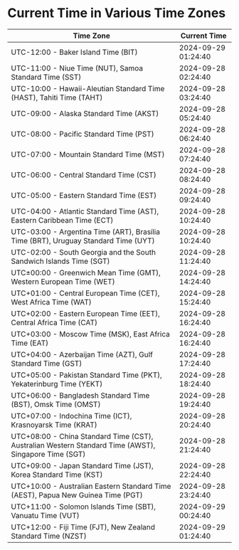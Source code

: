 # Current Time in Various Time Zones

| Time Zone | Current Time |
|-----------|--------------|
| UTC-12:00 - Baker Island Time (BIT) | 2024-09-29 01:24:40 |
| UTC-11:00 - Niue Time (NUT), Samoa Standard Time (SST) | 2024-09-28 02:24:40 |
| UTC-10:00 - Hawaii-Aleutian Standard Time (HAST), Tahiti Time (TAHT) | 2024-09-28 03:24:40 |
| UTC-09:00 - Alaska Standard Time (AKST) | 2024-09-28 05:24:40 |
| UTC-08:00 - Pacific Standard Time (PST) | 2024-09-28 06:24:40 |
| UTC-07:00 - Mountain Standard Time (MST) | 2024-09-28 07:24:40 |
| UTC-06:00 - Central Standard Time (CST) | 2024-09-28 08:24:40 |
| UTC-05:00 - Eastern Standard Time (EST) | 2024-09-28 09:24:40 |
| UTC-04:00 - Atlantic Standard Time (AST), Eastern Caribbean Time (ECT) | 2024-09-28 10:24:40 |
| UTC-03:00 - Argentina Time (ART), Brasília Time (BRT), Uruguay Standard Time (UYT) | 2024-09-28 10:24:40 |
| UTC-02:00 - South Georgia and the South Sandwich Islands Time (SGT) | 2024-09-28 11:24:40 |
| UTC±00:00 - Greenwich Mean Time (GMT), Western European Time (WET) | 2024-09-28 14:24:40 |
| UTC+01:00 - Central European Time (CET), West Africa Time (WAT) | 2024-09-28 15:24:40 |
| UTC+02:00 - Eastern European Time (EET), Central Africa Time (CAT) | 2024-09-28 16:24:40 |
| UTC+03:00 - Moscow Time (MSK), East Africa Time (EAT) | 2024-09-28 16:24:40 |
| UTC+04:00 - Azerbaijan Time (AZT), Gulf Standard Time (GST) | 2024-09-28 17:24:40 |
| UTC+05:00 - Pakistan Standard Time (PKT), Yekaterinburg Time (YEKT) | 2024-09-28 18:24:40 |
| UTC+06:00 - Bangladesh Standard Time (BST), Omsk Time (OMST) | 2024-09-28 19:24:40 |
| UTC+07:00 - Indochina Time (ICT), Krasnoyarsk Time (KRAT) | 2024-09-28 20:24:40 |
| UTC+08:00 - China Standard Time (CST), Australian Western Standard Time (AWST), Singapore Time (SGT) | 2024-09-28 21:24:40 |
| UTC+09:00 - Japan Standard Time (JST), Korea Standard Time (KST) | 2024-09-28 22:24:40 |
| UTC+10:00 - Australian Eastern Standard Time (AEST), Papua New Guinea Time (PGT) | 2024-09-28 23:24:40 |
| UTC+11:00 - Solomon Islands Time (SBT), Vanuatu Time (VUT) | 2024-09-29 00:24:40 |
| UTC+12:00 - Fiji Time (FJT), New Zealand Standard Time (NZST) | 2024-09-29 01:24:40 |
